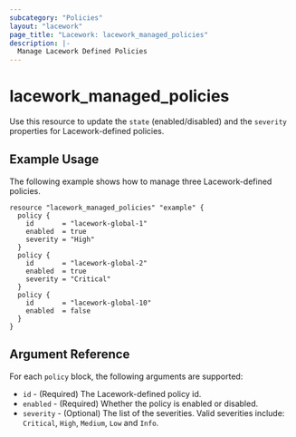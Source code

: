 ```yaml
---
subcategory: "Policies"
layout: "lacework"
page_title: "Lacework: lacework_managed_policies"
description: |-
  Manage Lacework Defined Policies
---
```


# lacework\_managed\_policies

Use this resource to update the `state` (enabled/disabled) and the `severity` properties for Lacework-defined policies.

## Example Usage

The following example shows how to manage three Lacework-defined policies.

```hcl
resource "lacework_managed_policies" "example" {
  policy {
    id       = "lacework-global-1"
    enabled  = true
    severity = "High"
  }
  policy {
    id       = "lacework-global-2"
    enabled  = true
    severity = "Critical"
  }
  policy {
    id       = "lacework-global-10"
    enabled  = false
  }
}
```

## Argument Reference

For each `policy` block, the following arguments are supported:

* `id` - (Required) The Lacework-defined policy id.
* `enabled` - (Required) Whether the policy is enabled or disabled.
* `severity` - (Optional) The list of the severities. Valid severities include:
  `Critical`, `High`, `Medium`, `Low` and `Info`.
